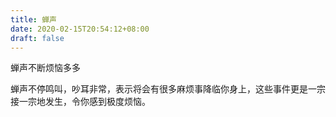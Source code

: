 ```yaml
---
title: 蝉声
date: 2020-02-15T20:54:12+08:00
draft: false
---
```


蝉声不断烦恼多多


蝉声不停鸣叫，吵耳非常，表示将会有很多麻烦事降临你身上，这些事件更是一宗接一宗地发生，令你感到极度烦恼。